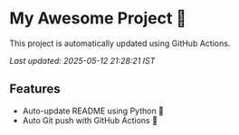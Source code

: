 # My Awesome Project 🚀

This project is automatically updated using GitHub Actions.

_Last updated: 2025-05-12 21:28:21 IST_

## Features
- Auto-update README using Python 🐍
- Auto Git push with GitHub Actions 🤖
